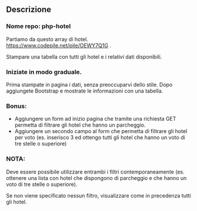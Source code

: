 ## Descrizione
### Nome repo: php-hotel
Partiamo da questo array di hotel. https://www.codepile.net/pile/OEWY7Q1G .

Stampare una tabella con tutti gli hotel e i relativi dati disponibili.

### Iniziate in modo graduale.
Prima stampate in pagina i dati, senza preoccuparvi dello stile.
Dopo aggiungete Bootstrap e mostrate le informazioni con una tabella.

### Bonus:
- Aggiungere un form ad inizio pagina che tramite una richiesta GET permetta di filtrare gli hotel che hanno un parcheggio.
- Aggiungere un secondo campo al form che permetta di filtrare gli hotel per voto (es. inserisco 3 ed ottengo tutti gli hotel che hanno un voto di tre stelle o superiore)

### NOTA:
Deve essere possibile utilizzare entrambi i filtri contemporaneamente (es. ottenere una lista con hotel che dispongono di parcheggio e che hanno un voto di tre stelle o superiore).

Se non viene specificato nessun filtro, visualizzare come in precedenza tutti gli hotel.